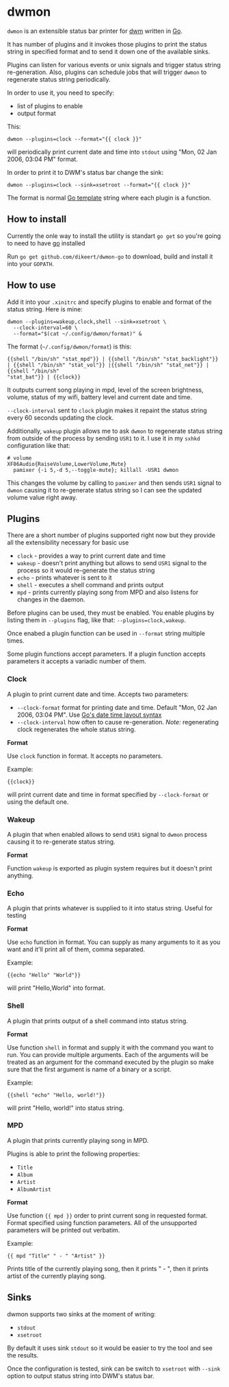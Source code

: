 # dwmon
`dwmon` is an extensible status bar printer for [dwm](https://dwm.suckless.org/) written in [Go](https://golang.org/).

It has number of plugins and it invokes those plugins to print the status string in specified format and to send it down one of the available sinks.

Plugins can listen for various events or unix signals and trigger status string re-generation. Also, plugins can schedule jobs that will trigger `dwmon` to regenerate status string periodically.

In order to use it, you need to specify:
 - list of plugins to enable
 - output format
 
This:
 
`dwmon --plugins=clock --format="{{ clock }}"`

will periodically print current date and time into `stdout` using "Mon, 02 Jan 2006, 03:04 PM" format.

In order to print it to DWM's status bar change the sink:

`dwmon --plugins=clock --sink=xsetroot --format="{{ clock }}"`

The format is normal [Go template](https://golang.org/pkg/text/template/) string where each plugin is a function.

## How to install

Currently the onle way to install the utility is standart `go get` so you're going
to need to have [go](https://golang.org/dl/) installed

Run `go get github.com/dikeert/dwmon-go` to download, build and install it
into your `GOPATH`.

## How to use

Add it into your `.xinitrc` and specify plugins to enable and format of the status string. Here is mine:

```
dwmon --plugins=wakeup,clock,shell --sink=xsetroot \
  --clock-interval=60 \
  --format="$(cat ~/.config/dwmon/format)" &
```

The format (`~/.config/dwmon/format`) is this:

```
{{shell "/bin/sh" "stat_mpd"}} | {{shell "/bin/sh" "stat_backlight"}} | {{shell "/bin/sh" "stat_vol"}} |{{shell "/bin/sh" "stat_net"}} |{{shell "/bin/sh"
"stat_bat"}} | {{clock}}
```

It outputs current song playing in mpd, level of the screen brightness, volume, status of my wifi, battery level and current date and time.

`--clock-interval` sent to `clock` plugin makes it repaint the status string every 60 seconds updating the clock.

Additionally, `wakeup` plugin allows me to ask `dwmon` to regenerate status string from outside of the process by sending `USR1` to it. I use it in my `sxhkd` configuration like that:

```
# volume
XF86Audio{RaiseVolume,LowerVolume,Mute}
  pamixer {-i 5,-d 5,--toggle-mute}; killall -USR1 dwmon
```

This changes the volume by calling to `pamixer` and then sends `USR1` signal to `dwmon` causing it to re-generate status string so I can see the updated volume value right away.

## Plugins

There are a short number of plugins supported right now but they provide all the extensibility necessary for basic use

- `clock` - provides a way to print current date and time
- `wakeup` - doesn't print anything but allows to send `USR1` signal to the process so it would re-generate the status string
- `echo` - prints whatever is sent to it
- `shell` - executes a shell command and prints output
- `mpd` - prints currently playing song from MPD and also listens for changes in the daemon.

Before plugins can be used, they must be enabled. You enable plugins by listing them in `--plugins` flag, like that: `--plugins=clock,wakeup`.

Once enabed a plugin function can be used in `--format` string multiple times.

Some plugin functions accept parameters. If a plugin function accepts parameters it accepts a variadic number of them. 

### Clock

A plugin to print current date and time. Accepts two parameters:

- `--clock-format` format for printing date and time. Default "Mon, 02 Jan 2006, 03:04 PM". Use [Go's date time layout syntax](https://golang.org/pkg/time/#Time.Format)
- `--clock-interval` how often to cause re-generation. *Note:* regenerating clock regenerates the whole status string.

**Format**

Use `clock` function in format. It accepts no parameters.

Example:

```
{{clock}}
```

will print current date and time in format specified by `--clock-format` or using the default one.

### Wakeup

A plugin that when enabled allows to send `USR1` signal to `dwmon` process causing it to re-generate status string.

**Format**

Function `wakeup` is exported as plugin system requires but it doesn't print anything.

### Echo

A plugin that prints whatever is supplied to it into status string. Useful for testing

**Format**

Use `echo` function in format. You can supply as many arguments to it as you want and it'll print all of them, comma separated.

Example:
```
{{echo "Hello" "World"}}
```
will print "Hello,World" into format.

### Shell

A plugin that prints output of a shell command into status string.

**Format**

Use function `shell` in format and supply it with the command you want to run. You can provide multiple arguments. Each of the arguments will be treated as an argument for the command executed by the plugin so make sure that the first argument is name of a binary or a script.

Example:

```
{{shell "echo" "Hello, world!"}}
```
will print "Hello, world!" into status string.

### MPD

A plugin that prints currently playing song in MPD.

Plugins is able to print the following properties:

 - `Title`
 - `Album`
 - `Artist`
 - `AlbumArtist`
 
**Format**

Use function `{{ mpd }}` order to print current song in requested format. Format specified using function parameters.
All of the unsupported parameters will be printed out verbatim.

Example:

```
{{ mpd "Title" " - " "Artist" }}
```

Prints title of the currently playing song, then it prints " - ", then it prints artist of the currently playing song.

## Sinks
dwmon supports two sinks at the moment of writing:
 - `stdout`
 - `xsetroot`
 
By default it uses sink `stdout` so it would be easier to try the tool and see the results.
 
Once the configuration is tested, sink can be switch to `xsetroot` with `--sink` option to output status string into DWM's status bar.
